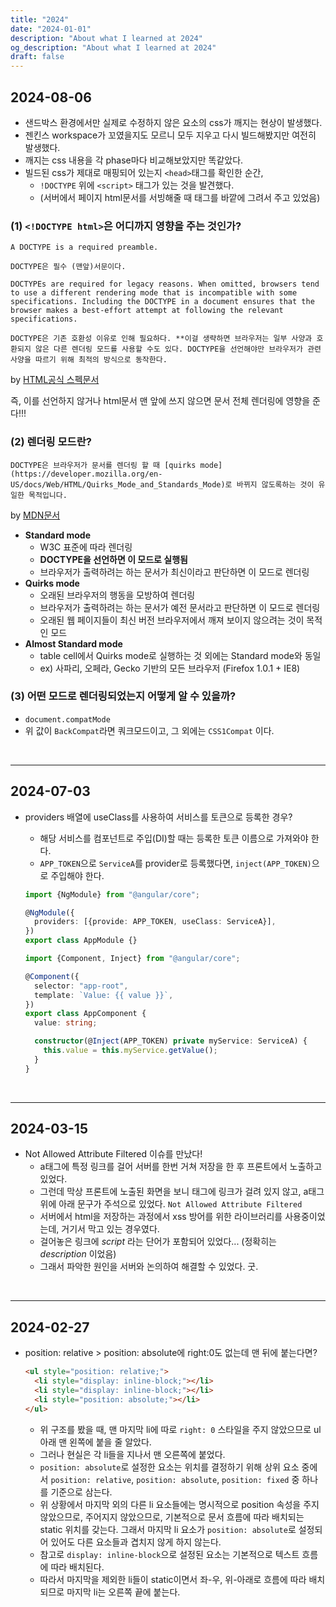 ```yaml
---
title: "2024"
date: "2024-01-01"
description: "About what I learned at 2024"
og_description: "About what I learned at 2024"
draft: false
---
```


## **2024-08-06**

- 샌드박스 환경에서만 실제로 수정하지 않은 요소의 css가 깨지는 현상이 발생했다.
- 젠킨스 workspace가 꼬였을지도 모르니 모두 지우고 다시 빌드해봤지만 여전히 발생했다.
- 깨지는 css 내용을 각 phase마다 비교해보았지만 똑같았다.
- 빌드된 css가 제대로 매핑되어 있는지 `<head>`태그를 확인한 순간,
  - `!DOCTYPE` 위에 `<script>` 태그가 있는 것을 발견했다.
  - (서버에서 페이지 html문서를 서빙해줄 때 태그를 바깥에 그려서 주고 있었음)

### (1) `<!DOCTYPE html>`은 어디까지 영향을 주는 것인가?

```
A DOCTYPE is a required preamble.

DOCTYPE은 필수 (맨앞)서문이다.
```

```
DOCTYPEs are required for legacy reasons. When omitted, browsers tend to use a different rendering mode that is incompatible with some specifications. Including the DOCTYPE in a document ensures that the browser makes a best-effort attempt at following the relevant specifications.

DOCTYPE은 기존 호환성 이유로 인해 필요하다. **이걸 생략하면 브라우저는 일부 사양과 호환되지 않은 다른 렌더링 모드를 사용할 수도 있다. DOCTYPE을 선언해야만 브라우저가 관련 사양을 따르기 위해 최적의 방식으로 동작한다.
```

by [HTML공식 스펙문서](https://html.spec.whatwg.org/multipage/syntax.html#the-doctype)

즉, 이를 선언하지 않거나 html문서 맨 앞에 쓰지 않으면 문서 전체 렌더링에 영향을 준다!!!

### (2) 렌더링 모드란?

```
DOCTYPE은 브라우저가 문서를 렌더링 할 때 [quirks mode](https://developer.mozilla.org/en-US/docs/Web/HTML/Quirks_Mode_and_Standards_Mode)로 바뀌지 않도록하는 것이 유일한 목적입니다.
```

by [MDN문서](https://developer.mozilla.org/ko/docs/Glossary/Doctype)

- **Standard mode**
  - W3C 표준에 따라 렌더링
  - **DOCTYPE을 선언하면 이 모드로 실행됨**
  - 브라우저가 출력하려는 하는 문서가 최신이라고 판단하면 이 모드로 렌더링
- **Quirks mode**
  - 오래된 브라우저의 행동을 모방하여 렌더링
  - 브라우저가 출력하려는 하는 문서가 예전 문서라고 판단하면 이 모드로 렌더링
  - 오래된 웹 페이지들이 최신 버전 브라우저에서 깨져 보이지 않으려는 것이 목적인 모드
- **Almost Standard mode**
  - table cell에서 Quirks mode로 실행하는 것 외에는 Standard mode와 동일
  - ex) 사파리, 오페라, Gecko 기반의 모든 브라우저 (Firefox 1.0.1 + IE8)

### (3) 어떤 모드로 렌더링되었는지 어떻게 알 수 있을까?

- `document.compatMode`
- 위 값이 `BackCompat`라면 쿼크모드이고, 그 외에는 `CSS1Compat` 이다.

<br />
<hr />

## **2024-07-03**

- providers 배열에 useClass를 사용하여 서비스를 토큰으로 등록한 경우?

  - 해당 서비스를 컴포넌트로 주입(DI)할 때는 등록한 토큰 이름으로 가져와야 한다.
  - `APP_TOKEN`으로 `ServiceA`를 provider로 등록했다면, `inject(APP_TOKEN)`으로 주입해야 한다.

  ```ts
  import {NgModule} from "@angular/core";

  @NgModule({
    providers: [{provide: APP_TOKEN, useClass: ServiceA}],
  })
  export class AppModule {}
  ```

  ```ts
  import {Component, Inject} from "@angular/core";

  @Component({
    selector: "app-root",
    template: `Value: {{ value }}`,
  })
  export class AppComponent {
    value: string;

    constructor(@Inject(APP_TOKEN) private myService: ServiceA) {
      this.value = this.myService.getValue();
    }
  }
  ```

<br />
<hr />

## **2024-03-15**

- Not Allowed Attribute Filtered 이슈를 만났다!
  - a태그에 특정 링크를 걸어 서버를 한번 거쳐 저장을 한 후 프론트에서 노출하고 있었다.
  - 그런데 막상 프론트에 노출된 화면을 보니 태그에 링크가 걸려 있지 않고, a태그 위에 아래 문구가 주석으로 있었다.
    `Not Allowed Attribute Filtered`
  - 서버에서 html을 저장하는 과정에서 xss 방어를 위한 라이브러리를 사용중이었는데, 거기서 막고 있는 경우였다.
  - 걸어놓은 링크에 _script_ 라는 단어가 포함되어 있었다... (정확히는 _description_ 이었음)
  - 그래서 파악한 원인을 서버와 논의하여 해결할 수 있었다. 굿.

<br />
<hr />

## **2024-02-27**

- position: relative > position: absolute에 right:0도 없는데 맨 뒤에 붙는다면?
  ```html
  <ul style="position: relative;">
    <li style="display: inline-block;"></li>
    <li style="display: inline-block;"></li>
    <li style="position: absolute;"></li>
  </ul>
  ```
  - 위 구조를 봤을 때, 맨 마지막 li에 따로 `right: 0` 스타일을 주지 않았으므로 ul 아래 맨 왼쪽에 붙을 줄 알았다.
  - 그러나 현실은 각 li들을 지나서 맨 오른쪽에 붙었다.
  - `position: absolute`로 설정한 요소는 위치를 결정하기 위해 상위 요소 중에서 `position: relative`, `position: absolute`, `position: fixed` 중 하나를 기준으로 삼는다.
  - 위 상황에서 마지막 외의 다른 li 요소들에는 명시적으로 position 속성을 주지 않았으므로, 주어지지 않았으므로, 기본적으로 문서 흐름에 따라 배치되는 static 위치를 갖는다. 그래서 마지막 li 요소가 `position: absolute`로 설정되어 있어도 다른 요소들과 겹치지 않게 하지 않는다.
  - 참고로 `display: inline-block`으로 설정된 요소는 기본적으로 텍스트 흐름에 따라 배치된다.
  - 따라서 마지막을 제외한 li들이 static이면서 좌-우, 위-아래로 흐름에 따라 배치되므로 마지막 li는 오른쪽 끝에 붙는다.
